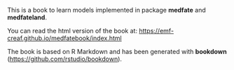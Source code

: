 This is a book to learn models implemented in package **medfate** and **medfateland**. 

You can read the html version of the book at: https://emf-creaf.github.io/medfatebook/index.html

The book is based on R Markdown and has been generated with **bookdown** (https://github.com/rstudio/bookdown). 